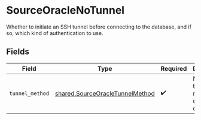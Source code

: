 # SourceOracleNoTunnel

Whether to initiate an SSH tunnel before connecting to the database, and if so, which kind of authentication to use.


## Fields

| Field                                                                              | Type                                                                               | Required                                                                           | Description                                                                        |
| ---------------------------------------------------------------------------------- | ---------------------------------------------------------------------------------- | ---------------------------------------------------------------------------------- | ---------------------------------------------------------------------------------- |
| `tunnel_method`                                                                    | [shared.SourceOracleTunnelMethod](../../models/shared/sourceoracletunnelmethod.md) | :heavy_check_mark:                                                                 | No ssh tunnel needed to connect to database                                        |